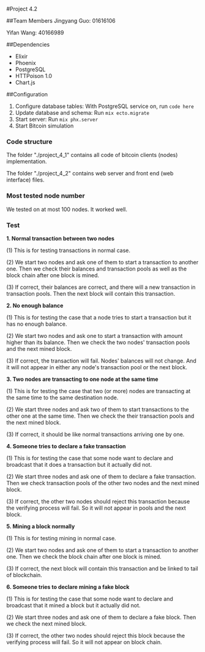 #Project 4.2

##Team Members
Jingyang Guo: 01616106

Yifan Wang: 40166989

##Dependencies
- Elixir
- Phoenix
- PostgreSQL
- HTTPoison 1.0
- Chart.js

##Configuration
1. Configure database tables:
  With PostgreSQL service on, run `code here`
2. Update database and schema:
  Run `mix ecto.migrate`
3. Start server:
  Run `mix phx.server`
4. Start Bitcoin simulation

### Code structure

The folder "./project_4_1" contains all code of bitcoin clients (nodes) implementation.

The folder "./project_4_2" contains web server and front end (web interface) files.

### Most tested node number

We tested on at most 100 nodes. It worked well.

### Test 

**1. Normal transaction between two nodes**

(1) This is for testing transactions in normal case.

(2) We start two nodes and ask one of them to start a transaction to another one. Then we check their balances and transaction pools as well as the block chain after one block is mined.

(3) If correct, their balances are correct, and there will a new transaction in transaction pools. Then the next block will contain this transaction.

**2. No enough balance**

(1) This is for testing the case that a node tries to start a transaction but it has no enough balance.

(2) We start two nodes and ask one to start a transaction with amount higher than its balance. Then we check the two nodes' transaction pools and the next mined block.

(3) If correct, the transaction will fail. Nodes' balances will not change. And it will not appear in either any node's transaction pool or the next block.

**3. Two nodes are transacting to one node at the same time**

(1)  This is for testing the case that two (or more) nodes are transacting at the same time to the same destination node.

(2) We start three nodes and ask two of them to start transactions to the other one at the same time. Then we check the their transaction pools and the next mined block.

(3) If correct, it should be like normal transactions arriving one by one.

**4. Someone tries to declare a fake transaction**

(1)  This is for testing the case that some node want to declare and broadcast that it does a transaction but it actually did not. 

(2)  We start three nodes and ask one of them to declare a fake transaction. Then we check transaction pools of the other two nodes and the next mined block. 

(3) If correct, the other two nodes should reject this transaction because the verifying process will fail. So it will not appear in pools and the next block.

**5. Mining a block normally**

(1) This is for testing mining in normal case.

(2) We start two nodes and ask one of them to start a transaction to another one. Then we check the block chain after one block is mined.

(3) If correct, the next block will contain this transaction and be linked to tail of blockchain.

**6. Someone tries to declare mining a fake block**

(1)  This is for testing the case that some node want to declare and broadcast that it mined a block but it actually did not. 

(2)  We start three nodes and ask one of them to declare a fake block. Then we check the next mined block. 

(3) If correct, the other two nodes should reject this block because the verifying process will fail. So it will not appear on block chain.





 

